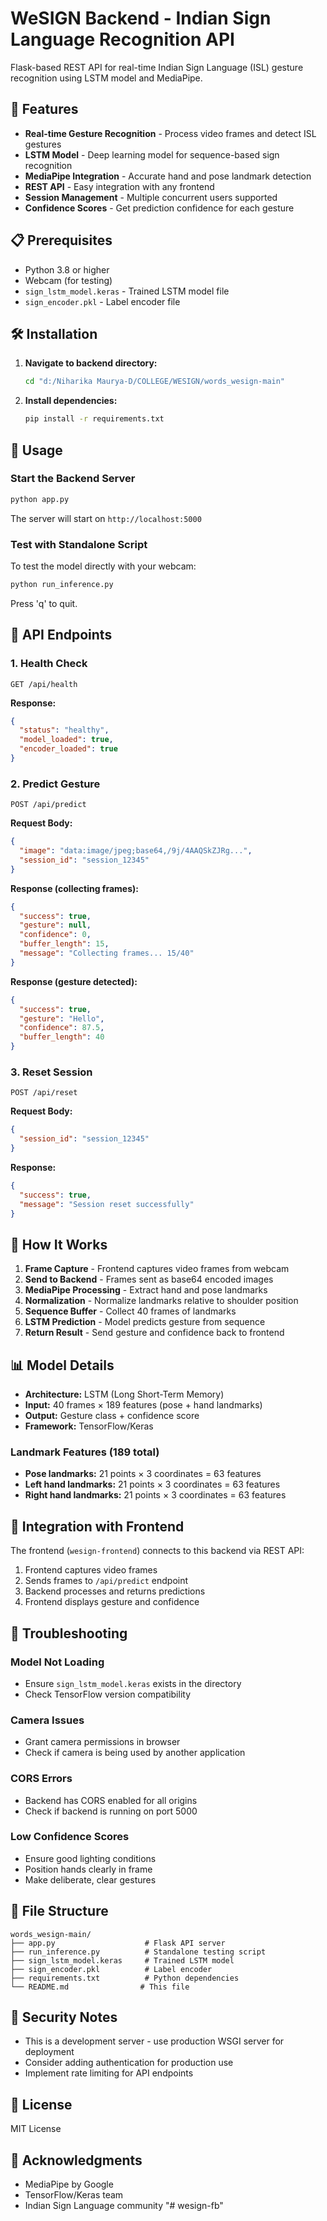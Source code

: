 # WeSIGN Backend - Indian Sign Language Recognition API

Flask-based REST API for real-time Indian Sign Language (ISL) gesture recognition using LSTM model and MediaPipe.

## 🚀 Features

- **Real-time Gesture Recognition** - Process video frames and detect ISL gestures
- **LSTM Model** - Deep learning model for sequence-based sign recognition
- **MediaPipe Integration** - Accurate hand and pose landmark detection
- **REST API** - Easy integration with any frontend
- **Session Management** - Multiple concurrent users supported
- **Confidence Scores** - Get prediction confidence for each gesture

## 📋 Prerequisites

- Python 3.8 or higher
- Webcam (for testing)
- `sign_lstm_model.keras` - Trained LSTM model file
- `sign_encoder.pkl` - Label encoder file

## 🛠️ Installation

1. **Navigate to backend directory:**
   ```bash
   cd "d:/Niharika Maurya-D/COLLEGE/WESIGN/words_wesign-main"
   ```

2. **Install dependencies:**
   ```bash
   pip install -r requirements.txt
   ```

## 🎯 Usage

### Start the Backend Server

```bash
python app.py
```

The server will start on `http://localhost:5000`

### Test with Standalone Script

To test the model directly with your webcam:

```bash
python run_inference.py
```

Press 'q' to quit.

## 📡 API Endpoints

### 1. Health Check
```http
GET /api/health
```

**Response:**
```json
{
  "status": "healthy",
  "model_loaded": true,
  "encoder_loaded": true
}
```

### 2. Predict Gesture
```http
POST /api/predict
```

**Request Body:**
```json
{
  "image": "data:image/jpeg;base64,/9j/4AAQSkZJRg...",
  "session_id": "session_12345"
}
```

**Response (collecting frames):**
```json
{
  "success": true,
  "gesture": null,
  "confidence": 0,
  "buffer_length": 15,
  "message": "Collecting frames... 15/40"
}
```

**Response (gesture detected):**
```json
{
  "success": true,
  "gesture": "Hello",
  "confidence": 87.5,
  "buffer_length": 40
}
```

### 3. Reset Session
```http
POST /api/reset
```

**Request Body:**
```json
{
  "session_id": "session_12345"
}
```

**Response:**
```json
{
  "success": true,
  "message": "Session reset successfully"
}
```

## 🔧 How It Works

1. **Frame Capture** - Frontend captures video frames from webcam
2. **Send to Backend** - Frames sent as base64 encoded images
3. **MediaPipe Processing** - Extract hand and pose landmarks
4. **Normalization** - Normalize landmarks relative to shoulder position
5. **Sequence Buffer** - Collect 40 frames of landmarks
6. **LSTM Prediction** - Model predicts gesture from sequence
7. **Return Result** - Send gesture and confidence back to frontend

## 📊 Model Details

- **Architecture:** LSTM (Long Short-Term Memory)
- **Input:** 40 frames × 189 features (pose + hand landmarks)
- **Output:** Gesture class + confidence score
- **Framework:** TensorFlow/Keras

### Landmark Features (189 total)
- **Pose landmarks:** 21 points × 3 coordinates = 63 features
- **Left hand landmarks:** 21 points × 3 coordinates = 63 features
- **Right hand landmarks:** 21 points × 3 coordinates = 63 features

## 🔄 Integration with Frontend

The frontend (`wesign-frontend`) connects to this backend via REST API:

1. Frontend captures video frames
2. Sends frames to `/api/predict` endpoint
3. Backend processes and returns predictions
4. Frontend displays gesture and confidence

## 🐛 Troubleshooting

### Model Not Loading
- Ensure `sign_lstm_model.keras` exists in the directory
- Check TensorFlow version compatibility

### Camera Issues
- Grant camera permissions in browser
- Check if camera is being used by another application

### CORS Errors
- Backend has CORS enabled for all origins
- Check if backend is running on port 5000

### Low Confidence Scores
- Ensure good lighting conditions
- Position hands clearly in frame
- Make deliberate, clear gestures

## 📁 File Structure

```
words_wesign-main/
├── app.py                    # Flask API server
├── run_inference.py          # Standalone testing script
├── sign_lstm_model.keras     # Trained LSTM model
├── sign_encoder.pkl          # Label encoder
├── requirements.txt          # Python dependencies
└── README.md                # This file
```

## 🔐 Security Notes

- This is a development server - use production WSGI server for deployment
- Consider adding authentication for production use
- Implement rate limiting for API endpoints

## 📝 License

MIT License

## 🙏 Acknowledgments

- MediaPipe by Google
- TensorFlow/Keras team
- Indian Sign Language community
"# wesign-fb" 
